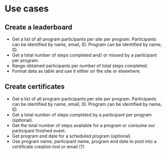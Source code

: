 # Use cases

## Create a leaderboard
 - Get a list of all program participants per site per program. Participants can be identified by name, email, ID. Program can be identified by name, ID.
 - Get a total number of steps completed and/ or missed by a participant per program.
 - Range obtained participants per number of total steps completed.
 - Format data as table and use it either on the site or elsewhere.

## Create certificates
 - Get a list of all program participants per site per program. Participants can be identified by name, email, ID. Program can be identified by name, ID.
 - Get a total number of steps completed by a participant per program (optional). 
 - Get the total number of steps available for a program or consume our participant finished event.
 - Get program end date for a scheduled program (optional)
 - Use program name, participant name, program end date to post into a certificate creation tool or email (?)
